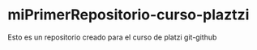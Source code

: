 # miPrimerRepositorio-curso-plaztzi
Esto es un repositorio creado para el curso de platzi git-github

